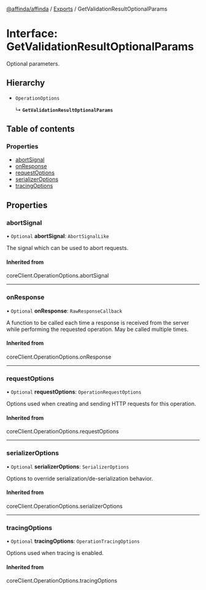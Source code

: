 [@affinda/affinda](../README.md) / [Exports](../modules.md) / GetValidationResultOptionalParams

# Interface: GetValidationResultOptionalParams

Optional parameters.

## Hierarchy

- `OperationOptions`

  ↳ **`GetValidationResultOptionalParams`**

## Table of contents

### Properties

- [abortSignal](GetValidationResultOptionalParams.md#abortsignal)
- [onResponse](GetValidationResultOptionalParams.md#onresponse)
- [requestOptions](GetValidationResultOptionalParams.md#requestoptions)
- [serializerOptions](GetValidationResultOptionalParams.md#serializeroptions)
- [tracingOptions](GetValidationResultOptionalParams.md#tracingoptions)

## Properties

### abortSignal

• `Optional` **abortSignal**: `AbortSignalLike`

The signal which can be used to abort requests.

#### Inherited from

coreClient.OperationOptions.abortSignal

___

### onResponse

• `Optional` **onResponse**: `RawResponseCallback`

A function to be called each time a response is received from the server
while performing the requested operation.
May be called multiple times.

#### Inherited from

coreClient.OperationOptions.onResponse

___

### requestOptions

• `Optional` **requestOptions**: `OperationRequestOptions`

Options used when creating and sending HTTP requests for this operation.

#### Inherited from

coreClient.OperationOptions.requestOptions

___

### serializerOptions

• `Optional` **serializerOptions**: `SerializerOptions`

Options to override serialization/de-serialization behavior.

#### Inherited from

coreClient.OperationOptions.serializerOptions

___

### tracingOptions

• `Optional` **tracingOptions**: `OperationTracingOptions`

Options used when tracing is enabled.

#### Inherited from

coreClient.OperationOptions.tracingOptions
